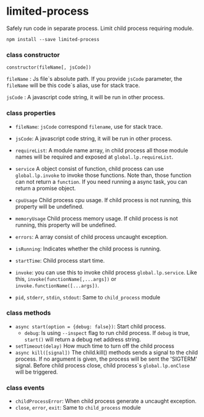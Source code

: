 # limited-process

Safely run code in separate process. Limit child process requiring module.

`npm install --save limited-process`

### class constructor
`constructor(fileName[, jsCode])`

`fileName` : Js file\`s absolute path. If you provide `jsCode` parameter, the `fileName` will be this code\`s alias, use for stack trace.

`jsCode` : A javascript code string, it will be run in other process.

### class properties
* `fileName`: `jsCode` correspond `filename`, use for stack trace.
* `jsCode`: A javascript code string, it will be run in other process.
* `requireList`: A module name array, in child process all those module names will be required and exposed at `global.lp.requireList`.
* `service` A object consist of function, child process can use `global.lp.invoke` to invoke those functions.
 Note than, those function can not return a `function`. If you need running a async task, you can return a promise object.
* `cpuUsage` Child process cpu usage. If child process is not running, this property will be undefined.
* `memoryUsage` Child process memory usage. If child process is not running, this property will be undefined.
* `errors`: A array consist of child process uncaught exception.
* `isRunning`: Indicates whether the child process is running.
* `startTime`: Child process start time.
* `invoke`: you can use this to invoke child process `global.lp.service`. Like this, `invoke(functionName[,...args])` or `invoke.functionName([...args])`.

* `pid`, `stderr`, `stdin`, `stdout`: Same to `child_process` module

### class methods
* `async start(option = {debug: false})`: Start child process.
    * `debug`: Is using `--inspect` flag to run child process. If `debug` is true, `start()` will return a debug net address string.
* `setTimeout(delay)` How much time to turn off the child process
* `async kill([signal])` The child.kill() methods sends a signal to the child process. If no argument is given, the process will be sent the 'SIGTERM' signal.
Before child process close, child process\`s `global.lp.onClose` will be triggered.

### class events

* `childProcessError`: When child process generate a uncaught exception.
* `close`, `error`, `exit`: Same to `child_process` module
